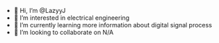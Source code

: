 - 👋 Hi, I’m @LazyyJ
- 👀 I’m interested in electrical engineering
- 🌱 I’m currently learning more information about digital signal process
- 💞️ I’m looking to collaborate on N/A

<!---
LazyyJ/LazyyJ is a ✨ special ✨ repository because its `README.md` (this file) appears on your GitHub profile.
You can click the Preview link to take a look at your changes.
--->
